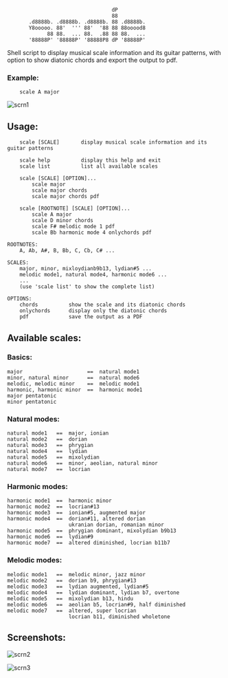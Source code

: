                                       dP
                                      88
           .d8888b. .d8888b. .d8888b. 88 .d8888b.
           Y8ooooo. 88'  ''' 88'  '88 88 88ooood8
                 88 88.  ... 88.  .88 88 88.  ...
           '88888P' '88888P' '88888P8 dP '88888P'


Shell script to display musical scale information and its guitar patterns, with option to show diatonic chords and export the output to pdf.

### Example:
        scale A major   
      
![scrn1](https://github.com/user-attachments/assets/6162a358-7136-49b2-9e18-433945029360)
## Usage:

        scale [SCALE]       display musical scale information and its guitar patterns
        
        scale help          display this help and exit
        scale list          list all available scales

        scale [SCALE] [OPTION]...
            scale major
            scale major chords
            scale major chords pdf

        scale [ROOTNOTE] [SCALE] [OPTION]...
            scale A major
            scale D minor chords
            scale F# melodic mode 1 pdf
            scale Bb harmonic mode 4 onlychords pdf

    ROOTNOTES:
        A, Ab, A#, B, Bb, C, Cb, C# ...

    SCALES:
        major, minor, mixloydianb9b13, lydian#5 ...
        melodic mode1, natural mode4, harmonic mode6 ...
        ...
        (use 'scale list' to show the complete list)

    OPTIONS:
        chords          show the scale and its diatonic chords
        onlychords      display only the diatonic chords
        pdf             save the output as a PDF

          
## Available scales:

### Basics:
    major                     ==  natural mode1
    minor, natural minor      ==  natural mode6
    melodic, melodic minor    ==  melodic mode1
    harmonic, harmonic minor  ==  harmonic mode1
    major pentatonic
    minor pentatonic


### Natural modes:
    natural mode1   ==  major, ionian
    natural mode2   ==  dorian
    natural mode3   ==  phrygian
    natural mode4   ==  lydian
    natural mode5   ==  mixolydian
    natural mode6   ==  minor, aeolian, natural minor
    natural mode7   ==  locrian


### Harmonic modes:
    harmonic mode1  ==  harmonic minor
    harmonic mode2  ==  locrian#13
    harmonic mode3  ==  ionian#5, augmented major
    harmonic mode4  ==  dorian#11, altered dorian
                        ukranian dorian, romanian minor
    harmonic mode5  ==  phrygian dominant, mixolydian b9b13
    harmonic mode6  ==  lydian#9
    harmonic mode7  ==  altered diminished, locrian b11b7



### Melodic modes:
    melodic mode1   ==  melodic minor, jazz minor
    melodic mode2   ==  dorian b9, phrygian#13
    melodic mode3   ==  lydian augmented, lydian#5
    melodic mode4   ==  lydian dominant, lydian b7, overtone
    melodic mode5   ==  mixolydian b13, hindu
    melodic mode6   ==  aeolian b5, locrian#9, half diminished
    melodic mode7   ==  altered, super locrian
                        locrian b11, diminished wholetone

## Screenshots:


![scrn2](https://github.com/user-attachments/assets/fe6c851c-1ac8-4da7-9048-11c53f632d19)

![scrn3](https://github.com/user-attachments/assets/77246014-e7ba-4753-a32c-dfec94ba578f)


